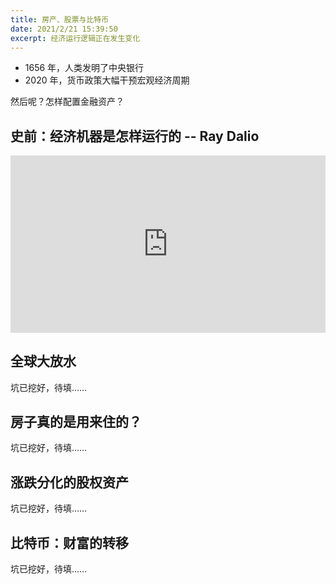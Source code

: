 ```yaml
---
title: 房产、股票与比特币
date: 2021/2/21 15:39:50
excerpt: 经济运行逻辑正在发生变化
---
```


- 1656 年，人类发明了中央银行
- 2020 年，货币政策大幅干预宏观经济周期

然后呢？怎样配置金融资产？


## 史前：经济机器是怎样运行的 -- Ray Dalio

<div style="position: relative; height:0; padding-bottom: 56.25%">
<iframe style="position: absolute; left:0; top:0; width:100%; height:100%"
 src="https://www.youtube.com/embed/rFV7wdEX-Mo"
 width="854" height="480" frameborder="0" allow="accelerometer; autoplay; encrypted-media; gyroscope; picture-in-picture" allowfullscreen></iframe>
</div>


## 全球大放水

坑已挖好，待填……


## 房子真的是用来住的？

坑已挖好，待填……


## 涨跌分化的股权资产

坑已挖好，待填……


## 比特币：财富的转移

坑已挖好，待填……

